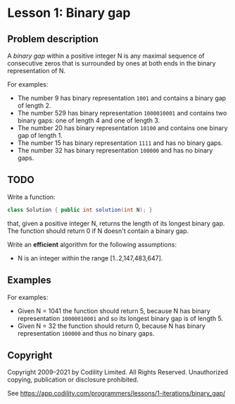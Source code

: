 # Lesson 1: Binary gap

## Problem description

A *binary gap* within a positive integer N is any maximal sequence of consecutive zeros that is surrounded by ones at both ends in the binary representation of N.

For examples:
* The number 9 has binary representation `1001` and contains a binary gap of length 2.
* The number 529 has binary representation `1000010001` and contains two binary gaps: one of length 4 and one of length 3. 
* The number 20 has binary representation `10100` and contains one binary gap of length 1. 
* The number 15 has binary representation `1111` and has no binary gaps. 
* The number 32 has binary representation `100000` and has no binary gaps.


## TODO

Write a function:
```java
class Solution { public int solution(int N); }
```

that, given a positive integer N, returns the length of its longest binary gap. The function should return 0 if N doesn't contain a binary gap.

Write an **efficient** algorithm for the following assumptions:
* N is an integer within the range [1..2,147,483,647].


## Examples

For examples: 
* Given N = 1041 the function should return 5, because N has binary representation `10000010001` and so its longest binary gap is of length 5.
* Given N = 32 the function should return 0, because N has binary representation `100000` and thus no binary gaps.


## Copyright

Copyright 2009–2021 by Codility Limited. All Rights Reserved. Unauthorized copying, publication or disclosure prohibited.

See https://app.codility.com/programmers/lessons/1-iterations/binary_gap/
